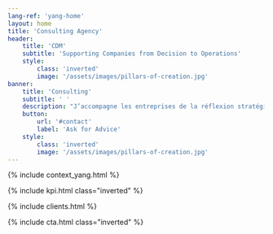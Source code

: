 ```yaml
---
lang-ref: 'yang-home'
layout: home
title: 'Consulting Agency'
header:
    title: 'CDM'
    subtitle: 'Supporting Companies from Decision to Operations'
    style:
        class: 'inverted'
        image: '/assets/images/pillars-of-creation.jpg'
banner:
    title: 'Consulting'
    subtitle: ' '
    description: "J’accompagne les entreprises de la réflexion stratégique à l’exploitation des moyens à plusieurs niveaux :<br/>analyse stratégique, définition de projet, structuration, gestion et pilotage, suivi d’exécution, gestion des risques, résolution de dysfonctionnements et de non-performances, amélioration continue."
    button:
        url: '#contact'
        label: 'Ask for Advice'
    style:
        class: 'inverted'
        image: '/assets/images/pillars-of-creation.jpg'
---
```


{% include context_yang.html %}

{% include kpi.html class="inverted" %}

{% include clients.html %}

{% include cta.html class="inverted" %}
